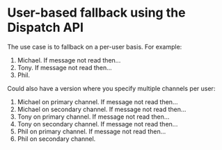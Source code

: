 # User-based fallback using the Dispatch API

The use case is to fallback on a per-user basis. For example:

1. Michael. If message not read then...
2. Tony. If message not read then...
3. Phil.

Could also have a version where you specify multiple channels per user:

1. Michael on primary channel. If message not read then...
2. Michael on secondary channel. If message not read then...
3. Tony on primary channel. If message not read then...
4. Tony on secondary channel. If message not read then...
5. Phil on primary channel. If message not read then...
6. Phil on secondary channel.

